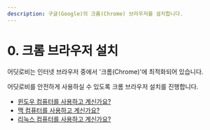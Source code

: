 ```yaml
---
description: 구글(Google)의 크롬(Chrome) 브라우저를 설치합니다.
---
```


# 0. 크롬 브라우저 설치

어딧로비는 인터넷 브라우저 중에서 '크롬\(Chrome\)'에 최적화되어 있습니다. 

어딧로비를 안전하게 사용하실 수 있도록 크롬 브라우저 설치를 진행합니다. 

* [윈도우 컴퓨터를 사용하고 계신가요? ](0-1..md)
* [맥 컴퓨터를 사용하고 계신가요?](0-2..md)
* [리눅스 컴퓨터를 사용하고 계신가요? ](0-3..md)



